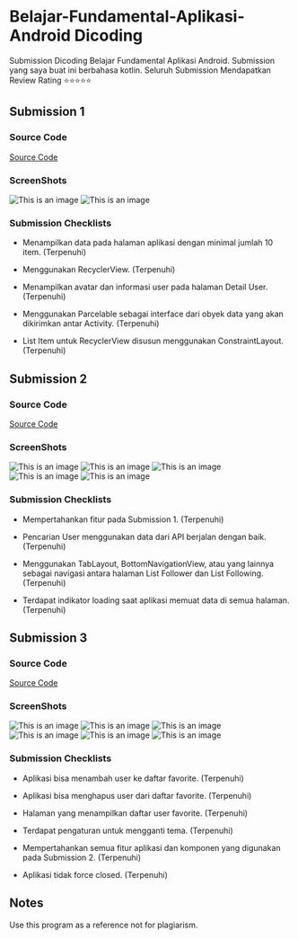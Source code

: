 # Belajar-Fundamental-Aplikasi-Android Dicoding
Submission Dicoding Belajar Fundamental Aplikasi Android. Submission yang saya buat ini berbahasa kotlin.
Seluruh Submission Mendapatkan Review Rating :star::star::star::star::star:

## Submission 1
### Source Code
[Source Code](https://github.com/naufalzahirr/Belajar-Fundamental-Aplikasi-Android/tree/main/Submission(Aplikasi%20GitHub%20User)%20Naufal%20Zahir%20Rizqullah/SubmissionAplikasiGitHubUserNaufalZahirRizqullah)
### ScreenShots
![This is an image](https://github.com/naufalzahirr/Belajar-Fundamental-Aplikasi-Android/blob/main/Submission(Aplikasi%20GitHub%20User)%20Naufal%20Zahir%20Rizqullah/SubmissionAplikasiGitHubUserNaufalZahirRizqullah/assets/Screenshot%20(192).png)
![This is an image](https://github.com/naufalzahirr/Belajar-Fundamental-Aplikasi-Android/blob/main/Submission(Aplikasi%20GitHub%20User)%20Naufal%20Zahir%20Rizqullah/SubmissionAplikasiGitHubUserNaufalZahirRizqullah/assets/Screenshot%20(194).png)

### Submission Checklists
- Menampilkan data pada halaman aplikasi dengan minimal jumlah 10 item. (Terpenuhi)

- Menggunakan RecyclerView. (Terpenuhi)

- Menampilkan avatar dan informasi user pada halaman Detail User. (Terpenuhi)

- Menggunakan Parcelable sebagai interface dari obyek data yang akan dikirimkan antar Activity. (Terpenuhi)

- List Item untuk RecyclerView disusun menggunakan ConstraintLayout. (Terpenuhi)

## Submission 2
### Source Code
[Source Code](https://github.com/naufalzahirr/Belajar-Fundamental-Aplikasi-Android/tree/main/Submission%202%20(Aplikasi%20GitHub%20User%20Navigation%20dan%20API)/Submission2AplikasiGitHubUserNavigationdanAPI)
### ScreenShots
![This is an image](https://github.com/naufalzahirr/Belajar-Fundamental-Aplikasi-Android/blob/main/Submission%202%20(Aplikasi%20GitHub%20User%20Navigation%20dan%20API)/Submission2AplikasiGitHubUserNavigationdanAPI/assets/Screenshot%20(196).png)
![This is an image](https://github.com/naufalzahirr/Belajar-Fundamental-Aplikasi-Android/blob/main/Submission%202%20(Aplikasi%20GitHub%20User%20Navigation%20dan%20API)/Submission2AplikasiGitHubUserNavigationdanAPI/assets/Screenshot%20(197).png)
![This is an image](https://github.com/naufalzahirr/Belajar-Fundamental-Aplikasi-Android/blob/main/Submission%202%20(Aplikasi%20GitHub%20User%20Navigation%20dan%20API)/Submission2AplikasiGitHubUserNavigationdanAPI/assets/Screenshot%20(198).png)
![This is an image](https://github.com/naufalzahirr/Belajar-Fundamental-Aplikasi-Android/blob/main/Submission%202%20(Aplikasi%20GitHub%20User%20Navigation%20dan%20API)/Submission2AplikasiGitHubUserNavigationdanAPI/assets/Screenshot%20(199).png)
![This is an image](https://github.com/naufalzahirr/Belajar-Fundamental-Aplikasi-Android/blob/main/Submission%202%20(Aplikasi%20GitHub%20User%20Navigation%20dan%20API)/Submission2AplikasiGitHubUserNavigationdanAPI/assets/Screenshot%20(200).png)

### Submission Checklists
- Mempertahankan fitur pada Submission 1. (Terpenuhi)

- Pencarian User menggunakan data dari API berjalan dengan baik. (Terpenuhi)

- Menggunakan TabLayout, BottomNavigationView, atau yang lainnya sebagai navigasi antara halaman List Follower dan List Following. (Terpenuhi)

- Terdapat indikator loading saat aplikasi memuat data di semua halaman. (Terpenuhi)

## Submission 3
### Source Code
[Source Code](https://github.com/naufalzahirr/Belajar-Fundamental-Aplikasi-Android/tree/main/Submission%20Akhir%20(Aplikasi%20GitHub%20User)/SubmissionAkhirAplikasiGitHubUser)
### ScreenShots
![This is an image](https://github.com/naufalzahirr/Belajar-Fundamental-Aplikasi-Android/blob/main/Submission%20Akhir%20(Aplikasi%20GitHub%20User)/SubmissionAkhirAplikasiGitHubUser/assets/Screenshot%20(201).png)
![This is an image](https://github.com/naufalzahirr/Belajar-Fundamental-Aplikasi-Android/blob/main/Submission%20Akhir%20(Aplikasi%20GitHub%20User)/SubmissionAkhirAplikasiGitHubUser/assets/Screenshot%20(202).png)
![This is an image](https://github.com/naufalzahirr/Belajar-Fundamental-Aplikasi-Android/blob/main/Submission%20Akhir%20(Aplikasi%20GitHub%20User)/SubmissionAkhirAplikasiGitHubUser/assets/Screenshot%20(203).png)
![This is an image](https://github.com/naufalzahirr/Belajar-Fundamental-Aplikasi-Android/blob/main/Submission%20Akhir%20(Aplikasi%20GitHub%20User)/SubmissionAkhirAplikasiGitHubUser/assets/Screenshot%20(204).png)
![This is an image](https://github.com/naufalzahirr/Belajar-Fundamental-Aplikasi-Android/blob/main/Submission%20Akhir%20(Aplikasi%20GitHub%20User)/SubmissionAkhirAplikasiGitHubUser/assets/Screenshot%20(205).png)
![This is an image](https://github.com/naufalzahirr/Belajar-Fundamental-Aplikasi-Android/blob/main/Submission%20Akhir%20(Aplikasi%20GitHub%20User)/SubmissionAkhirAplikasiGitHubUser/assets/Screenshot%20(207).png)

### Submission Checklists
- Aplikasi bisa menambah user ke daftar favorite. (Terpenuhi)

- Aplikasi bisa menghapus user dari daftar favorite. (Terpenuhi)

- Halaman yang menampilkan daftar user favorite. (Terpenuhi)

- Terdapat pengaturan untuk mengganti tema. (Terpenuhi)

- Mempertahankan semua fitur aplikasi dan komponen yang digunakan pada Submission 2. (Terpenuhi)

- Aplikasi tidak force closed. (Terpenuhi)

## Notes
Use this program as a reference not for plagiarism.
